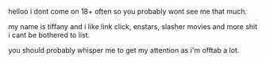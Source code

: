 helloo i dont come on 18+ often so you probably wont see me that much.

my name is tiffany and i like link click, enstars, slasher movies and more shit i cant be bothered to list.

you should probably whisper me to get my attention as i'm offtab a lot.
